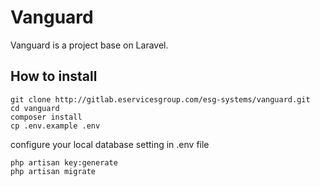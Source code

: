 # Vanguard

Vanguard is a project base on Laravel.


## How to install

```
git clone http://gitlab.eservicesgroup.com/esg-systems/vanguard.git
cd vanguard
composer install
cp .env.example .env
```

configure your local database setting in .env file

```
php artisan key:generate
php artisan migrate
```